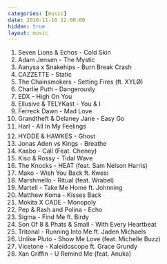 ```yaml
---
categories: [music]
date: 2016-11-10 12:00:00
hidden: true
layout: music
---
```


1. Seven Lions & Echos - Cold Skin
2. Adam Jensen - The Mystic
3. Aanysa x Snakehips - Burn Break Crash
4. CAZZETTE - Static
5. The Chainsmokers - Setting Fires (ft. XYLØ)
6. Charlie Puth - Dangerously
7. EDX - High On You
8. Ellusive & TELYKast - You & I
9. Ferreck Dawn - Mad Love
10. Grandtheft & Delaney Jane - Easy Go
11. Harl - All In My Feelings
12. HYDDE & HAWKES - Ghost
13. Jonas Aden vs Kings - Breathe
14. Kasbo - Call (Feat. Cheney)
15. Kiso & Rossy - Tidal Wave
16. The Knocks - HEAT (feat. Sam Nelson Harris)
17. Mako - Wish You Back ft. Kwesi
18. Marshmello - Ritual (feat. Wrabel)
19. Martell - Take Me Home ft. Johnning
20. Matthew Koma - Kisses Back
21. Mokita X CADE - Monopoly
22. Pep & Rash and Polina - Echo
23. Sigma - Find Me ft. Birdy
24. Son Of 8 & Phats & Small - With Every Heartbeat 
25. Tritonal - Running Into Me ft. Jaden Michaels
26. Unlike Pluto - Show Me Love (feat. Michelle Buzz)
27. Vicetone - Kaleidoscope ft. Grace Grundy
28. Xan Griffin - U Remind Me (feat. Anuka)